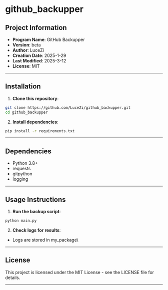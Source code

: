 # github_backupper

## Project  Information

- **Program Name**: GitHub Backupper  
- **Version**: beta  
- **Author**: LuceZi  
- **Creation Date**: 2025-1-29  
- **Last Modified**: 2025-3-12  
- **License**: MIT  

---

## Installation

1. **Clone this repository**:  
```bash
git clone https://github.com/LuceZi/github_backupper.git
cd github_backupper
```
2. **Install dependencies**:  
```bash
pip install -r requirements.txt
```

---

## Dependencies  

- Python 3.8+
- requests
- gitpython
- logging

---

##  Usage Instructions  

1. **Run the backup script**:

```bash
python main.py
```
2. **Check logs for results**:
- Logs are stored in my_package\

---

## License
This project is licensed under the MIT License - see the LICENSE file for details.

---
